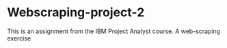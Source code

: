 # Webscraping-project-2
This is an assignment from the IBM Project Analyst course. A web-scraping exercise 
